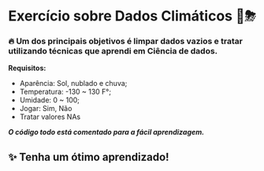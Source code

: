 # Exercício sobre Dados Climáticos 🎲⛈

### 🔥 Um dos principais objetivos é limpar dados vazios e tratar utilizando técnicas que aprendi em Ciência de dados.

**Requisitos:**
- Aparência: Sol, nublado e chuva;
- Temperatura: -130 ~ 130 F°;
- Umidade: 0 ~ 100;
- Jogar: Sim, Não
- Tratar valores NAs

_**O código todo está comentado para a fácil aprendizagem.**_
## ✨ Tenha um ótimo aprendizado!
 
